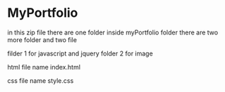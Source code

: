 # MyPortfolio
in this zip file there are one folder inside myPortfolio folder there are two more folder and two file

filder 1 for javascript and jquery 
folder 2 for image

html file name index.html

css file name style.css

